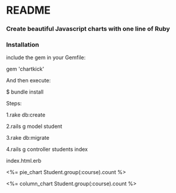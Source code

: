 # README

### Create beautiful Javascript charts with one line of Ruby

### Installation

include the gem in your Gemfile:

gem 'chartkick'

And then execute:

$ bundle install

Steps:

1.rake db:create

2.rails g model student

3.rake db:migrate

4.rails g controller students index


index.html.erb


   <%= pie_chart Student.group(:course).count %>
   
   
   <%= column_chart  Student.group(:course).count %>
	





